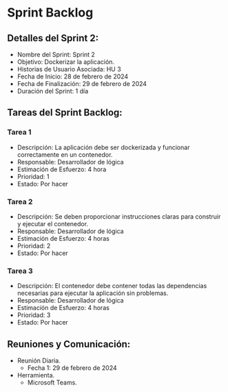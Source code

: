 # Sprint Backlog

## Detalles del Sprint 2:

- Nombre del Sprint: Sprint 2
- Objetivo: Dockerizar la aplicación.
- Historias de Usuario Asociada: HU 3
- Fecha de Inicio: 28 de febrero de 2024
- Fecha de Finalización: 29 de febrero de 2024
- Duración del Sprint: 1 día

## Tareas del Sprint Backlog:

### Tarea 1

- Descripción: La aplicación debe ser dockerizada y funcionar correctamente en un contenedor.
- Responsable: Desarrollador de lógica
- Estimación de Esfuerzo: 4 hora
- Prioridad: 1
- Estado: Por hacer

### Tarea 2 

- Descripción: Se deben proporcionar instrucciones claras para construir y ejecutar el contenedor.
- Responsable: Desarrollador de lógica
- Estimación de Esfuerzo: 4 horas
- Prioridad: 2
- Estado: Por hacer

### Tarea 3 

- Descripción: El contenedor debe contener todas las dependencias necesarias para ejecutar la aplicación sin problemas.
- Responsable: Desarrollador de lógica
- Estimación de Esfuerzo: 4 horas
- Prioridad: 3
- Estado: Por hacer

## Reuniones y Comunicación:

- Reunión Diaria.
  - Fecha 1: 29 de febrero de 2024
- Herramienta.
  - Microsoft Teams.